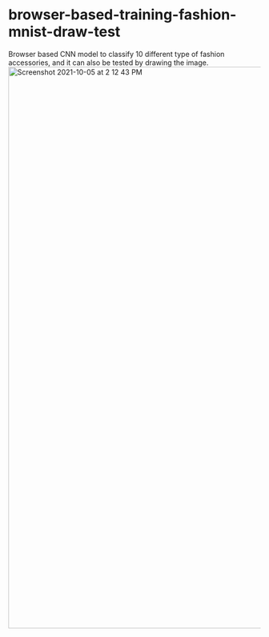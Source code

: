 # browser-based-training-fashion-mnist-draw-test
Browser based CNN model to classify 10 different type of fashion accessories, and it can also be tested by drawing the image.
<img width="1120" alt="Screenshot 2021-10-05 at 2 12 43 PM" src="https://user-images.githubusercontent.com/38138168/135993898-eb881f19-a527-40a7-9ea4-633ce3cb8b1f.png">
